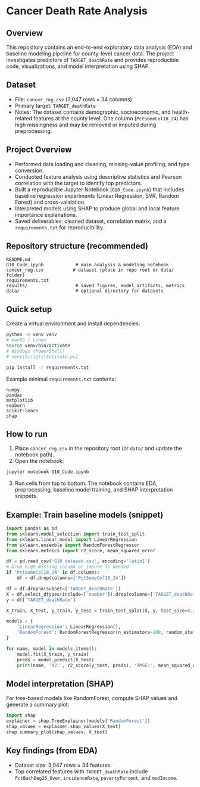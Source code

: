 # Cancer Death Rate Analysis

## Overview
This repository contains an end-to-end exploratory data analysis (EDA) and baseline modeling pipeline for county-level cancer data. The project investigates predictors of `TARGET_deathRate` and provides reproducible code, visualizations, and model interpretation using SHAP.

## Dataset
- File: `cancer_reg.csv` (3,047 rows × 34 columns)
- Primary target: `TARGET_deathRate`
- Notes: The dataset contains demographic, socioeconomic, and health-related features at the county level. One column (`PctSomeCol18_24`) has high missingness and may be removed or imputed during preprocessing.

## Project Overview
- Performed data loading and cleaning, missing-value profiling, and type conversion.
- Conducted feature analysis using descriptive statistics and Pearson correlation with the target to identify top predictors.
- Built a reproducible Jupyter Notebook (`G10_Code.ipynb`) that includes baseline regression experiments (Linear Regression, SVR, Random Forest) and cross-validation.
- Interpreted models using SHAP to produce global and local feature importance explanations.
- Saved deliverables: cleaned dataset, correlation matrix, and a `requirements.txt` for reproducibility.

## Repository structure (recommended)
```
README.md
G10_Code.ipynb            # main analysis & modeling notebook
cancer_reg.csv           # dataset (place in repo root or data/ folder)
requirements.txt
results/                  # saved figures, model artifacts, metrics
data/                     # optional directory for datasets
```

## Quick setup
Create a virtual environment and install dependencies:
```bash
python -m venv venv
# macOS / Linux
source venv/bin/activate
# Windows (PowerShell)
# venv\Scripts\Activate.ps1

pip install -r requirements.txt
```
Example minimal `requirements.txt` contents:
```
numpy
pandas
matplotlib
seaborn
scikit-learn
shap
```

## How to run
1. Place `cancer_reg.csv` in the repository root (or `data/` and update the notebook path).
2. Open the notebook:
```bash
jupyter notebook G10_Code.ipynb
```
3. Run cells from top to bottom. The notebook contains EDA, preprocessing, baseline model training, and SHAP interpretation snippets.

## Example: Train baseline models (snippet)
```python
import pandas as pd
from sklearn.model_selection import train_test_split
from sklearn.linear_model import LinearRegression
from sklearn.ensemble import RandomForestRegressor
from sklearn.metrics import r2_score, mean_squared_error

df = pd.read_csv('G10_dataset.csv', encoding='latin1')
# Drop high-missing column or impute as needed
if 'PctSomeCol18_24' in df.columns:
    df = df.drop(columns=['PctSomeCol18_24'])

df = df.dropna(subset=['TARGET_deathRate'])
X = df.select_dtypes(include=['number']).drop(columns=['TARGET_deathRate'])
y = df['TARGET_deathRate']

X_train, X_test, y_train, y_test = train_test_split(X, y, test_size=0.2, random_state=42)

models = {
    'LinearRegression': LinearRegression(),
    'RandomForest': RandomForestRegressor(n_estimators=100, random_state=42)
}

for name, model in models.items():
    model.fit(X_train, y_train)
    preds = model.predict(X_test)
    print(name, 'R2:', r2_score(y_test, preds), 'RMSE:', mean_squared_error(y_test, preds, squared=False))
```

## Model interpretation (SHAP)
For tree-based models like RandomForest, compute SHAP values and generate a summary plot:
```python
import shap
explainer = shap.TreeExplainer(models['RandomForest'])
shap_values = explainer.shap_values(X_test)
shap.summary_plot(shap_values, X_test)
```

## Key findings (from EDA)
- Dataset size: 3,047 rows × 34 features.
- Top correlated features with `TARGET_deathRate` include `PctBachDeg25_Over`, `incidenceRate`, `povertyPercent`, and `medIncome`.


